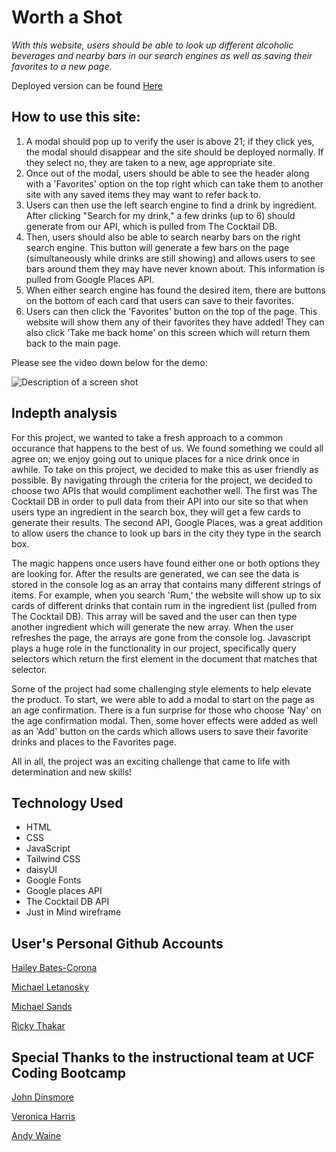 # Worth a Shot

*With this website, users should be able to look up different alcoholic beverages and nearby bars in our search engines as well as saving their favorites to a new page.*

Deployed version can be found [Here](https://michaelmletanosky.github.io/worth-a-shot/)

 ## How to use this site:
1. A modal should pop up to verify the user is above 21; if they click yes, the modal should disappear and the site should be deployed normally. If they select no, they are taken to a new, age appropriate site.
2. Once out of the modal, users should be able to see the header along with a 'Favorites' option on the top right which can take them to another site with any saved items they may want to refer back to.
3. Users can then use the left search engine to find a drink by ingredient. After clicking "Search for my drink," a few drinks (up to 6) should generate from our API, which is pulled from The Cocktail DB. 
4. Then, users should also be able to search nearby bars on the right search engine. This button will generate a few bars on the page (simultaneously while drinks are still showing) and allows users to see bars around them they may have never known about. This information is pulled from Google Places API.
5. When either search engine has found the desired item, there are buttons on the bottom of each card that users can save to their favorites.
6. Users can then click the 'Favorites' button on the top of the page. This website will show them any of their favorites they have added! They can also click 'Take me back home' on this screen which will return them back to the main page.

Please see the video down below for the demo:

![*Description of a screen shot*](./assets/images/)

## Indepth analysis
For this project, we wanted to take a fresh approach to a common occurance that happens to the best of us. We found something we could all agree on; we enjoy going out to unique places for a nice drink once in awhile. To take on this project, we decided to make this as user friendly as possible. By navigating through the criteria for the project, we decided to choose two APIs that would compliment eachother well. The first was The Cocktail DB in order to pull data from their API into our site so that when users type an ingredient in the search box, they will get a few cards to generate their results. The second API, Google Places, was a great addition to allow users the chance to look up bars in the city they type in the search box. 

The magic happens once users have found either one or both options they are looking for. After the results are generated, we can see the data is stored in the console log as an array that contains many different strings of items. For example, when you search 'Rum,' the website will show up to six cards of different drinks that contain rum in the ingredient list (pulled from The Cocktail DB). This array will be saved and the user can then type another ingredient which will generate the new array. When the user refreshes the page, the arrays are gone from the console log. Javascript plays a huge role in the functionality in our project, specifically query selectors which return the first element in the document that matches that selector. 

Some of the project had some challenging style elements to help elevate the product. To start, we were able to add a modal to start on the page as an age confirmation. There is a fun surprise for those who choose 'Nay' on the age confirmation modal. Then, some hover effects were added as well as an 'Add' button on the cards which allows users to save their favorite drinks and places to the Favorites page. 

All in all, the project was an exciting challenge that came to life with determination and new skills! 


## Technology Used

- HTML
- CSS
- JavaScript
- Tailwind CSS
- daisyUI
- Google Fonts
- Google places API
- The Cocktail DB API
- Just in Mind wireframe


## User's Personal Github Accounts


[Hailey Bates-Corona](https://github.com/haileyrb25)

[Michael Letanosky](https://github.com/MichaelMLetanosky)

[Michael Sands](https://github.com/Msands21)

[Ricky Thakar](https://github.com/Rickythakar)

## Special Thanks to the instructional team at UCF Coding Bootcamp

[John Dinsmore](https://github.com/djibba22)

[Veronica Harris](https://github.com/VHarris113)

[Andy Waine](https://github.com/Andy-Waine)
